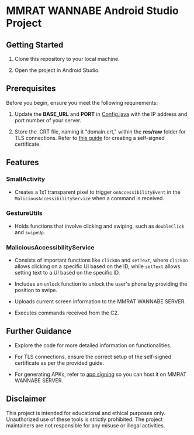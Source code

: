 # MMRAT WANNABE Android Studio Project

## Getting Started

1. Clone this repository to your local machine.

2. Open the project in Android Studio.

## Prerequisites

Before you begin, ensure you meet the following requirements:

1. Update the **BASE_URL** and **PORT** in [Config.java](/app/src/main/java/com/example/mmrat_wannabe/Config.java) with the IP address and port number of your server.

2. Store the .CRT file, naming it "domain.crt," within the **res/raw** folder for TLS connections. Refer to [this guide](https://www.baeldung.com/openssl-self-signed-cert) for creating a self-signed certificate.

## Features

### SmallActivity

- Creates a 1x1 transparent pixel to trigger `onAccessibilityEvent` in the `MaliciousAccessibilityService` when a command is received.

### GestureUtils

- Holds functions that involve clicking and swiping, such as `doubleClick` and `swipeUp`.

### MaliciousAccessibilityService

- Consists of important functions like `clickOn` and `setText`, where `clickOn` allows clicking on a specific UI based on the ID, while `setText` allows setting text to a UI based on the specific ID.

- Includes an `unlock` function to unlock the user's phone by providing the position to swipe.

- Uploads current screen information to the MMRAT WANNABE SERVER.

- Executes commands received from the C2.

## Further Guidance

- Explore the code for more detailed information on functionalities.

- For TLS connections, ensure the correct setup of the self-signed certificate as per the provided guide.

- For generating APKs, refer to [app signing](https://developer.android.com/studio/publish/app-signing) so you can host it on MMRAT WANNABE SERVER.

## Disclaimer

This project is intended for educational and ethical purposes only. Unauthorized use of these tools is strictly prohibited. The project maintainers are not responsible for any misuse or illegal activities.

